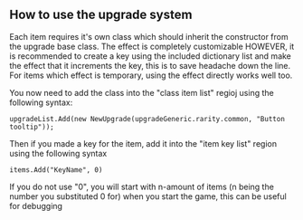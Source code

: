 ## How to use the upgrade system

Each item requires it's own class which should inherit the constructor from the upgrade base class. The effect is completely customizable HOWEVER, it is recommended to create a key using the included dictionary list and make the effect that it increments the key, this is to save headache down the line. For items which effect is temporary, using the effect directly works well too. 

You now need to add the class into the "class item list" regioj using the following syntax:
``` 
upgradeList.Add(new NewUpgrade(upgradeGeneric.rarity.common, "Button tooltip"));
```

Then if you made a key for the item, add it into the "item key list" region using the following syntax 
```
items.Add("KeyName", 0)
```
If you do not use "0", you will start with n-amount of items (n being the number you substituted 0 for) when you start the game, this can be useful for debugging
